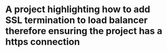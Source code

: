 # A project highlighting how to add SSL termination to load balancer therefore ensuring the project has a https connection
